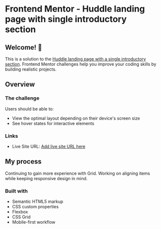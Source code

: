 # Frontend Mentor - Huddle landing page with single introductory section

## Welcome! 👋

This is a solution to the [Huddle landing page with a single introductory section](https://www.frontendmentor.io/challenges/huddle-landing-page-with-a-single-introductory-section-B_2Wvxgi0). Frontend Mentor challenges help you improve your coding skills by building realistic projects. 

## Overview

### The challenge

Users should be able to:

- View the optimal layout depending on their device's screen size
- See hover states for interactive elements

### Links

- Live Site URL: [Add live site URL here](https://your-live-site-url.com)

## My process

Continuing to gain more experience with Grid. Working on aligning items while keeping responsive design in mind.

### Built with

- Semantic HTML5 markup
- CSS custom properties
- Flexbox
- CSS Grid
- Mobile-first workflow